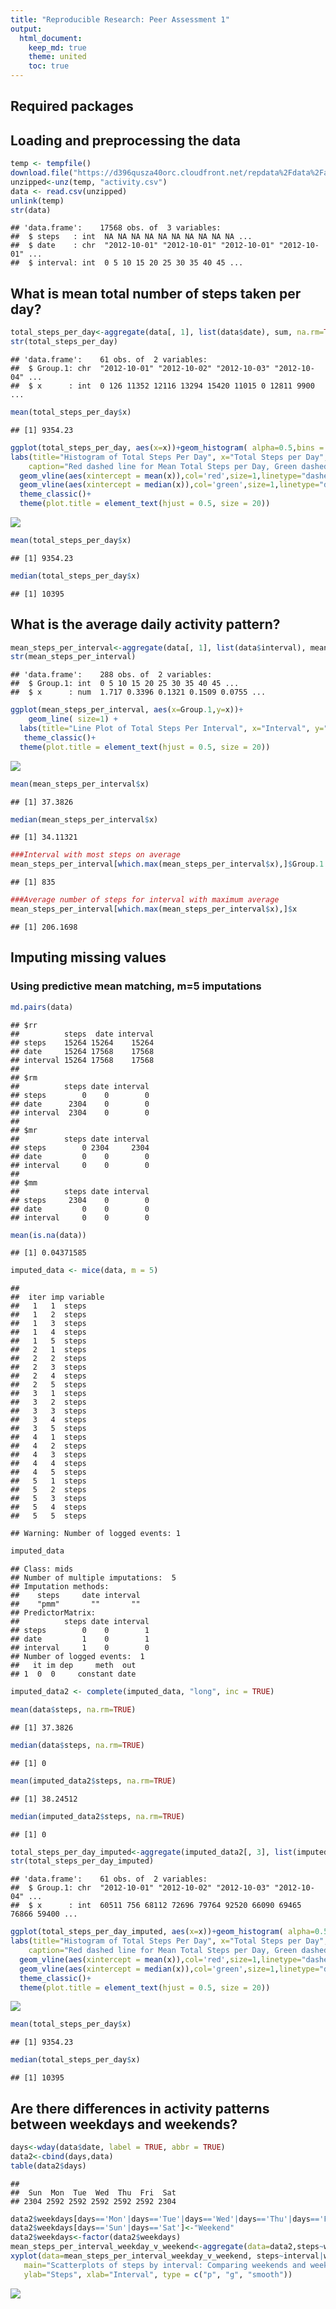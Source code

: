 ```yaml
---
title: "Reproducible Research: Peer Assessment 1"
output: 
  html_document:
    keep_md: true
    theme: united
    toc: true
---
```

## Required packages



## Loading and preprocessing the data

```r
temp <- tempfile()
download.file("https://d396qusza40orc.cloudfront.net/repdata%2Fdata%2Factivity.zip",temp)
unzipped<-unz(temp, "activity.csv")
data <- read.csv(unzipped)
unlink(temp)
str(data)
```

```
## 'data.frame':	17568 obs. of  3 variables:
##  $ steps   : int  NA NA NA NA NA NA NA NA NA NA ...
##  $ date    : chr  "2012-10-01" "2012-10-01" "2012-10-01" "2012-10-01" ...
##  $ interval: int  0 5 10 15 20 25 30 35 40 45 ...
```

## What is mean total number of steps taken per day?

```r
total_steps_per_day<-aggregate(data[, 1], list(data$date), sum, na.rm=TRUE)
str(total_steps_per_day)
```

```
## 'data.frame':	61 obs. of  2 variables:
##  $ Group.1: chr  "2012-10-01" "2012-10-02" "2012-10-03" "2012-10-04" ...
##  $ x      : int  0 126 11352 12116 13294 15420 11015 0 12811 9900 ...
```

```r
mean(total_steps_per_day$x)
```

```
## [1] 9354.23
```

```r
ggplot(total_steps_per_day, aes(x=x))+geom_histogram( alpha=0.5,bins = 50) +
labs(title="Histogram of Total Steps Per Day", x="Total Steps per Day",
    caption="Red dashed line for Mean Total Steps per Day, Green dashed line for Median Total Steps per Day")+
  geom_vline(aes(xintercept = mean(x)),col='red',size=1,linetype="dashed")+
  geom_vline(aes(xintercept = median(x)),col='green',size=1,linetype="dashed")+
  theme_classic()+
  theme(plot.title = element_text(hjust = 0.5, size = 20))
```

![](PA1_template_files/figure-html/unnamed-chunk-3-1.png)<!-- -->

```r
mean(total_steps_per_day$x)
```

```
## [1] 9354.23
```

```r
median(total_steps_per_day$x)
```

```
## [1] 10395
```


## What is the average daily activity pattern?

```r
mean_steps_per_interval<-aggregate(data[, 1], list(data$interval), mean, na.rm=TRUE)
str(mean_steps_per_interval)
```

```
## 'data.frame':	288 obs. of  2 variables:
##  $ Group.1: int  0 5 10 15 20 25 30 35 40 45 ...
##  $ x      : num  1.717 0.3396 0.1321 0.1509 0.0755 ...
```

```r
ggplot(mean_steps_per_interval, aes(x=Group.1,y=x))+
    geom_line( size=1) +
  labs(title="Line Plot of Total Steps Per Interval", x="Interval", y="Total steps")+
   theme_classic()+
  theme(plot.title = element_text(hjust = 0.5, size = 20))
```

![](PA1_template_files/figure-html/unnamed-chunk-4-1.png)<!-- -->

```r
mean(mean_steps_per_interval$x)
```

```
## [1] 37.3826
```

```r
median(mean_steps_per_interval$x)
```

```
## [1] 34.11321
```

```r
###Interval with most steps on average
mean_steps_per_interval[which.max(mean_steps_per_interval$x),]$Group.1
```

```
## [1] 835
```

```r
###Average number of steps for interval with maximum average
mean_steps_per_interval[which.max(mean_steps_per_interval$x),]$x
```

```
## [1] 206.1698
```

## Imputing missing values
### Using predictive mean matching, m=5 imputations

```r
md.pairs(data)
```

```
## $rr
##          steps  date interval
## steps    15264 15264    15264
## date     15264 17568    17568
## interval 15264 17568    17568
## 
## $rm
##          steps date interval
## steps        0    0        0
## date      2304    0        0
## interval  2304    0        0
## 
## $mr
##          steps date interval
## steps        0 2304     2304
## date         0    0        0
## interval     0    0        0
## 
## $mm
##          steps date interval
## steps     2304    0        0
## date         0    0        0
## interval     0    0        0
```

```r
mean(is.na(data))
```

```
## [1] 0.04371585
```

```r
imputed_data <- mice(data, m = 5)
```

```
## 
##  iter imp variable
##   1   1  steps
##   1   2  steps
##   1   3  steps
##   1   4  steps
##   1   5  steps
##   2   1  steps
##   2   2  steps
##   2   3  steps
##   2   4  steps
##   2   5  steps
##   3   1  steps
##   3   2  steps
##   3   3  steps
##   3   4  steps
##   3   5  steps
##   4   1  steps
##   4   2  steps
##   4   3  steps
##   4   4  steps
##   4   5  steps
##   5   1  steps
##   5   2  steps
##   5   3  steps
##   5   4  steps
##   5   5  steps
```

```
## Warning: Number of logged events: 1
```

```r
imputed_data
```

```
## Class: mids
## Number of multiple imputations:  5 
## Imputation methods:
##    steps     date interval 
##    "pmm"       ""       "" 
## PredictorMatrix:
##          steps date interval
## steps        0    0        1
## date         1    0        1
## interval     1    0        0
## Number of logged events:  1 
##   it im dep     meth  out
## 1  0  0     constant date
```

```r
imputed_data2 <- complete(imputed_data, "long", inc = TRUE)

mean(data$steps, na.rm=TRUE)
```

```
## [1] 37.3826
```

```r
median(data$steps, na.rm=TRUE)
```

```
## [1] 0
```

```r
mean(imputed_data2$steps, na.rm=TRUE)
```

```
## [1] 38.24512
```

```r
median(imputed_data2$steps, na.rm=TRUE)
```

```
## [1] 0
```

```r
total_steps_per_day_imputed<-aggregate(imputed_data2[, 3], list(imputed_data2$date), sum, na.rm=TRUE)
str(total_steps_per_day_imputed)
```

```
## 'data.frame':	61 obs. of  2 variables:
##  $ Group.1: chr  "2012-10-01" "2012-10-02" "2012-10-03" "2012-10-04" ...
##  $ x      : int  60511 756 68112 72696 79764 92520 66090 69465 76866 59400 ...
```

```r
ggplot(total_steps_per_day_imputed, aes(x=x))+geom_histogram( alpha=0.5,bins = 50) +
labs(title="Histogram of Total Steps Per Day", x="Total Steps per Day",
    caption="Red dashed line for Mean Total Steps per Day, Green dashed line for Median Total Steps per Day")+
  geom_vline(aes(xintercept = mean(x)),col='red',size=1,linetype="dashed")+
  geom_vline(aes(xintercept = median(x)),col='green',size=1,linetype="dashed")+
  theme_classic()+
  theme(plot.title = element_text(hjust = 0.5, size = 20))
```

![](PA1_template_files/figure-html/unnamed-chunk-5-1.png)<!-- -->

```r
mean(total_steps_per_day$x)
```

```
## [1] 9354.23
```

```r
median(total_steps_per_day$x)
```

```
## [1] 10395
```
## Are there differences in activity patterns between weekdays and weekends?

```r
days<-wday(data$date, label = TRUE, abbr = TRUE)
data2<-cbind(days,data)
table(data2$days)
```

```
## 
##  Sun  Mon  Tue  Wed  Thu  Fri  Sat 
## 2304 2592 2592 2592 2592 2592 2304
```

```r
data2$weekdays[days=='Mon'|days=='Tue'|days=='Wed'|days=='Thu'|days=='Fri']<-"Weekdays"
data2$weekdays[days=='Sun'|days=='Sat']<-"Weekend"
data2$weekdays<-factor(data2$weekdays)
mean_steps_per_interval_weekday_v_weekend<-aggregate(data=data2,steps~weekdays+interval, mean, na.rm=TRUE)
xyplot(data=mean_steps_per_interval_weekday_v_weekend, steps~interval|weekdays,
   main="Scatterplots of steps by interval: Comparing weekends and weekdays",
   ylab="Steps", xlab="Interval", type = c("p", "g", "smooth"))
```

![](PA1_template_files/figure-html/unnamed-chunk-6-1.png)<!-- -->
